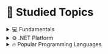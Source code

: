 # 📘 Studied Topics

<details>
  <summary>💻 Fundamentals</summary>

- **Computer**
  - **Software**
    - System Software  
      - Operating Systems (Windows, Linux, macOS)  
      - Utilities  
      - Device Drivers  
    - Application Software  
      - Office Programs  
      - Browsers  
      - Games  
      - Development Tools  
  - **Hardware**
    - CPU (Central Processing Unit)  
    - RAM (Random Access Memory)  
    - Storage (HDD, SSD)  
    - Motherboard  
    - GPU (Graphics Processing Unit)  
    - Power Supply Unit (PSU)  
    - Input Devices (Keyboard, Mouse, Microphone)  
    - Output Devices (Monitor, Printer, Speakers)  
    - Network Devices (Router, Network Card)  

- **Firmware**
- **Virtual Machine**
- **Programming Languages (by execution type)**
  - **Compiled Languages**
    - C  
    - C++  
    - Rust  
    - Go  
  - **Interpreted Languages**
    - Python  
    - JavaScript  
    - PHP  
    - Ruby  
  - **Hybrid (Compiled + Interpreted / JIT)**
    - Java (JVM)  
    - C# (.NET CLR)  
    - Kotlin (JVM)  
    - Dart (JIT & AOT)  

</details>

<details>
  <summary>⚙️ .NET Platform</summary>

- .NET Framework  
- .NET Standard  
- .NET Core / .NET (modern, cross-platform)  
- CLR (Common Language Runtime)  
- BCL (Base Class Library)  

- **Languages in .NET**
  - C#  
  - F#  
  - VB.NET  

</details>

<details>
  <summary>🔥 Popular Programming Languages</summary>

1. Python  
2. JavaScript  
3. Java  
4. C#  
5. C++  
6. PHP  
7. Go  
8. Rust  
9. Kotlin  
10. TypeScript  

</details>
